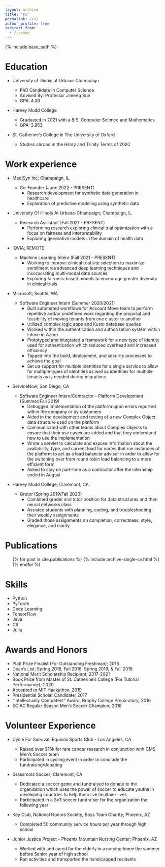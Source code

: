 ```yaml
---
layout: archive
title: "CV"
permalink: /cv/
author_profile: true
redirect_from:
  - /resume
---
```


{% include base_path %}

Education
======
* University of Illinois at Urbana-Champaign
  * PhD Candidate in Computer Science
  * Advised By: Professor Jimeng Sun
  * GPA: 4.00

* Harvey Mudd College
  * Graduated in 2021 with a B.S. Computer Science and Mathematics
  * GPA: 3.953

* St. Catherine’s College in The University of Oxford 
  * Studies abroad in the Hilary and Trinity Terms of 2020


Work experience
======
* MediSyn Inc; Champaign, IL
  * Co-Founder (June 2022 - PRESENT)
    * Research development for synthetic data generation in healthcare
    * Exploration of predictive modeling using synthetic data

* University Of Illinois At Urbana-Champaign; Champaign, IL
  * Research Assistant (Fall 2021 - PRESENT)
    * Performing research exploring clinical trial optimization with a focus on fairness and interpretability
    * Exploring generative models in the domain of health data

* IQVIA; REMOTE
  * Machine Learning Intern (Fall 2021 - PRESENT)
    * Working to improve clinical trial site selection to maximize enrollment via advanced deep learning techniques and incorporating multi-modal data sources
    * Exploring fairness-based models to encourage greater diversity in clinical trials

* Microsoft; Seattle, WA
  * Software Engineer Intern (Summer 2020/2021)
    * Built automated workflows for Account Move team to perform repetitive and/or undefined work regarding the proposal and feasibility of moving tenants from one cluster to another
    * Utilized complex logic apps and Kusto database queries
    * Worked within the authentication and authorization system within Intune in Azure
    * Prototyped and integrated a framework for a new type of identity used for authentication which reduced overhead and increased efficiency
    * Tapped into the build, deployment, and security processes to achieve the goal
    * Set up support for multiple identities for a single service to allow for multiple types of identities as well as identities for multiple tenants as is needed during migrations

* ServiceNow; San Diego, CA
  * Software Engineer Intern/Contractor - Platform Development (Summer/Fall 2019)
    * Debugged implementation of the platform upon errors reported within the company or by customers
    * Aided in the development and testing of a new Complex Object data structure used on the platform
    * Communicated with other teams about Complex Objects to ensure that their use cases are added and that they understand how to use the implementation
    * Wrote a servlet to calculate and expose information about the availability, type, and current load for nodes that run instances of the platform to act as a load balancer advisor in order to allow for the switching over from round robin load balancing to a more efficient form
    * Asked to stay on part-time as a contractor after the internship ended in August

* Harvey Mudd College; Claremont, CA
  * Grutor (Spring 2019/Fall 2020)
    * Combined grader and tutor position for data structures and then neural networks class
    * Assisted students with planning, coding, and troubleshooting their weekly assignments
    * Graded those assignments on completion, correctness, style, elegance, and clarity
  


Publications
======
  <ul>{% for post in site.publications %}
    {% include archive-single-cv.html %}
  {% endfor %}</ul>
  
Skills
======
* Python 
* PyTorch 
* Deep Learning
* TensorFlow
* Java
* C#
* Julia

Awards and Honors
======
* Platt Prize Finalist (For Outstanding Freshman); 2018
* Dean’s List; Spring 2018, Fall 2018, Spring 2019, & Fall 2019
* National Merit Scholarship Recipient; 2017-2021
* Book Prize from Master of St. Catherine’s College (For Tutorial Performance); 2020
* Accepted to MIT Hackathon, 2019
* Presidential Scholar Candidate; 2017
* “Intellectually Competent” Award, Brophy College Preparatory; 2016
* SCIAC Regular Season Men’s Soccer Champion; 2018

Volunteer Experience
======
* Cycle For Survival; Equinox Sports Club - Los Angeles, CA
  * Raised over $15k for rare cancer research in conjunction with CMS Men’s Soccer team
  * Participated in cycling event in order to conclude the fundraising/donating

* Grassroots Soccer; Claremont, CA
  * Dedicated a soccer game and fundraised to donate to the organization which uses the power of soccer to educate youths in developing countries to help them live healthier lives
  * Participated in a 3v3 soccer fundraiser for the organization the following year

* Key Club, National Honors Society, Boys Team Charity; Phoenix, AZ
  * Completed 50 community service hours per year through high school

* Junior Justice Project - Phoenix Mountain Nursing Center; Phoenix, AZ 
  * Worked with and cared for the elderly in a nursing home the summer before Senior year of high school
  * Ran activities and transported the handicapped residents
